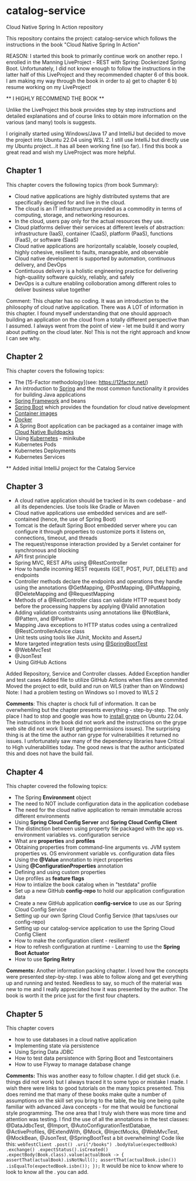 # catalog-service
Cloud Native Spring In Action repository

This repository contains the project: catalog-service which follows
the instructions in the book "Cloud Native Spring In Action" 

REASON: I started this book to primarily continue work on another repo. I enrolled in the 
Manning LiveProject - REST with Spring: Dockerized Spring Boot. Unfortunately, I did not know enough to 
follow the instructions in the latter half of this LiveProject and they recommended chapter 6 of this book.
I am making my way through the book in order to a) get to chapter 6 b) resume working on my LiveProject!

** I HIGHLY RECOMMEND THE BOOK ** 

Unlike the LiveProject this book provides step by step instructions and detailed explanations and of course links
to obtain more information on the various (and many) tools is suggests.

I originally started using Windows/Java 17 and IntelliJ but decided to move the project into Ubuntu 22.04 using WSL 2.
I still use IntelliJ but directly use my Ubuntu project...it has all been working fine (so far). I find this book a great read 
and wish my LiveProject was more helpful.

Chapter 1
---------
This chapter covers the following topics (from book Summary):
* Cloud native applications are highly distributed systems that are specifically designed for and live in the cloud. 
* The cloud is an IT infrastructure provided as a commodity in terms of computing, storage, and networking resources.
* In the cloud, users pay only for the actual resources they use.
* Cloud platforms deliver their services at different levels of abstraction: infrastructure (IaaS), container (CaaS), platform (PaaS), functions (FaaS), or software (SaaS)
* Cloud native applications are horizontally scalable, loosely coupled, highly cohesive, resilient to faults, manageable, and observable
* Cloud native development is supported by automation, continuous delivery, and DevOps
* Contintuous delivery is a holistic engineering practice for delivering high-quaility software quickly, reliably, and safely
* DevOps is a culture enabling colloboration among different roles to deliver business value together

Comment: 
This chapter has no coding. It was an introduction to the philosophy of cloud native application. There was A LOT of information in this chapter. 
I found myself understanding that one should approach building an application on the cloud from a totally different perspective than I assumed. I always 
went from the point of view - let me build it and worry about putting on the cloud later. No! This is not the right approach and know I can see why.

Chapter 2
---------
This chapter covers the following topics:
* The [15-Factor methodology](see: https://12factor.net/)
* An introduction to [Spring](https://spring.io/) and the most common functionality it provides for building Java applications
* [Spring Framework](https://spring.io/projects/spring-framework) and beans
* [Spring Boot](https://spring.io/projects/spring-boot) which provides the foundation for cloud native development
* [Container images](https://www.aquasec.com/cloud-native-academy/container-security/container-images/)
* [Docker](https://www.docker.com/)
* A Spring Boot application can be packaged as a container image with [Cloud Native Buildpacks](https://buildpacks.io/)
* Using [Kubernetes](https://kubernetes.io/) - minikube
* Kubernetes Pods
* Kubernetes Deployments
* Kubernetes Services  


** Added initial IntelliJ project for the Catalog Service

Chapter 3
---------
* A cloud native application should be tracked in its own codebase - and all its dependencies. Use tools like Gradle or Maven
* Cloud native applications use embedded services and are self-contained (hence, the use of Spring Boot)
* Tomcat is the default Spring Boot embedded server where you can configure it through properties to customize ports it listens on, connections, timeout, and threads
* The request/response interaction provided by a Servlet container for synchronous and blocking 
* API first principle
* Spring MVC, REST APIs using @RestController
* How to handle incoming REST requests (GET, POST, PUT, DELETE) and endpoints
* Controller methods declare the endpoints and operations they handle using the annotations @GetMapping, @PostMapping, @PutMapping, @DeleteMapping and @RequestMapping 
* Methods of a @RestController class can validate HTTP request body before the processing happens by applying @Valid annotation
* Adding validation contstraints using annotations like @NotBlank, @Pattern, and @Positive
* Mapping Java exceptions to HTTP status codes using a centralized @RestControllerAdvice class
* Unit tests using tools like JUnit, Mockito and AssertJ
* More targeted integration tests using [@SpringBootTest](https://reflectoring.io/spring-boot-test/)
* @WebMvcTest
* @JsonTest
* Using GitHub Actions

Added Repository, Service and Controller classes. Added Exception handler and test cases 
Added file to utilize GitHub Actions when files are commited
Moved the project to edit, build and run on WLS (rather than on Windows)
Note: I had a problem testing on Windows so I moved to WLS 2

**Comments**: This chapter is chock full of information. It can be overwhemling but the chapter presents everything - step-by-step. The only place I had to 
stop and google was how to [install grype](https://lindevs.com/install-grype-on-ubuntu) on Ubuntu 22.04. The instructions in the book did not work and the instructions on the grype web site did not work 
(I kept getting permissions issues). The surprising thing is at the time the author ran grype for vulnerabilities it returned no issues. I unfortunately 
saw many of the dependency libraries have Critical to High vulnerabilities today.  The good news is that the author anticipated this and does not have 
the build fail. 

Chapter 4
---------
This chapter covered the following topics:
* The Spring **Environment** object
* The need to NOT include configuration data in the application codebase
* The need for the cloud native application to remain immutable across different environments
* Using **Spring Cloud Config Server** and **Spring Cloud Config Client** 
* The distinction between using property file packaged with the app vs. environment variables vs. configuration service
* What are **properties** and **profiles**
* Obtaining properties from command-line arguments vs. JVM system properties vs. OS environment variable vs. configuration data files 
* Using the **@Value** annotation to inject properties
* Using **@ConfigurationProperties** annotation
* Defining and using custom properties 
* Use profiles as **feature flags** 
* How to intialize the book catalog when in "testdata" profile
* Set up a new GitHub **config-repo** to hold our application configuration data
* Create a new GitHub application **config-service** to use as our Spring Cloud Config Service
* Setting up our own Spring Cloud Config Service (that taps/uses our config-repo)
* Setting up our catalog-service application to use the Spring Cloud Config Client
* How to make the configuration client - resilient!
* How to refresh configuration at runtime - Learning to use the **Spring Boot Actuator**
* How to use **Spring Retry**

**Comments:** Another information packing chapter. I loved how the concepts were presented step-by-step. I was able to follow along and get everything up and running and tested.
Needless to say, so much of the material was new to me and I really appreciated how it was presented by the author. 
The book is worth it the price just for the first four chapters.

Chapter 5
---------
This chapter covers 

* how to use databases in a cloud native application
* Implementing state via persistence
* Using Spring Data JDBC
* How to test data persistence with Spring Boot and Testcontainers
* How to use Flyway to manage database change

**Comments:** This was another easy to follow chapter. I did get stuck (i.e. things did not work) but I always traced it to some typo
or mistake I made. I wish there were links to good tutorials on the many topics presented. This does remind me that many of these
books make quite a number of assumptions on the skill set you bring to the table, the big one being quite familiar with advanced Java
concepts - for me that would be functional style programming. The one area that I truly wish there was more time and attention
was testing.  I find the use of all the annotations in the test classes: @DataJdbcTest, @Import, @AutoConfigurationTestDatabae, @ActiveProfiles,
@ExtendWith, @Mock, @InjectMocks, @WebMvcTest, @MockBean, @JsonTest, @SpringBootTest a bit overwhelming! Code like this:
		```
		webTestClient
				.post()
				.uri("/books")
				.bodyValue(expectedBook)
				.exchange()
				.expectStatus().isCreated()
				.expectBody(Book.class).value(actualBook -> {
					assertThat(actualBook).isNotNull();
					assertThat(actualBook.isbn())
							.isEqualTo(expectedBook.isbn());
				});
		```
It would be nice to know where to look to know all the .<functionName> you can add. 
